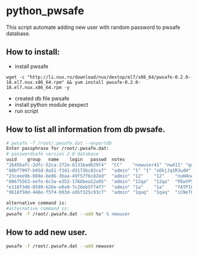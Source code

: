 # python_pwsafe

This script automate adding new user with random password to pwsafe database.

## How to install:

 * install pwsafe
 
 ```
 wget -c "http://li.nux.ro/download/nux/dextop/el7/x86_64/pwsafe-0.2.0-18.el7.nux.x86_64.rpm" && yum install pwsafe-0.2.0-18.el7.nux.x86_64.rpm -y
 ```

* created db file pwsafe
 * install python module pexpect
 * run script

## How to list all information from db pwsafe.

```bash
# pwsafe -f /root/.pwsafe.dat --exportdb
Enter passphrase for /root/.pwsafe.dat: 
# passwordsafe version 2.0 database
uuid	group	name	login	passwd	notes
"2645bafc-2dfc-52ca-272e-6131bad629f4"	"CC"	"newuser41"	"nw411"	"qq"	"q"
"88bf7997-b95d-8a51-f341-d3173bc82ca7"	"admin"	"1"	"1"	"oOkjJq1R3udH"	"admin user"
"23ceee9b-088e-be86-3baa-49f57f6c82ed"	"admin"	"12"	"12"	"nuH4nAe13hky"	"admin user"
"00675563-eefe-6c3a-e352-1766bea12a95"	"admin"	"12qa"	"12qa"	"PEwYPSZGf1Ny"	"admin user"
"e116f3d6-0599-b26e-e0a9-7c26eb5f74f7"	"admin"	"1a"	"1a"	"fATPILS0umTD"	"admin user"
"9618f50d-446e-f5f4-b93d-a95f325c93c7"	"admin"	"1qaq"	"1qaq"	"iCNeTLD1WceR"	"admin user"
```
```bash
alternative command is:
#alternative command is:
pwsafe -f /root/.pwsafe.dat --add %s" % newuser
```

## How to add new user.
```bash
pwsafe -f /root/.pwsafe.dat --add newuser
```



